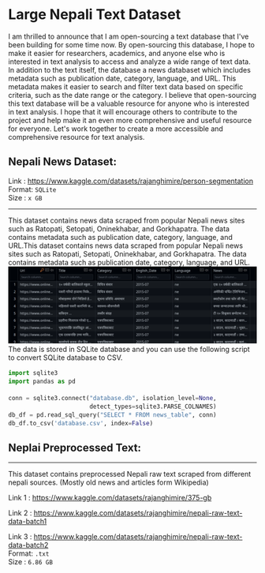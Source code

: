 # Large Nepali Text Dataset

I am thrilled to announce that I am open-sourcing a text database that I've been building for some time now. By open-sourcing this database, I hope to make it easier for researchers, academics, and anyone else who is interested in text analysis to access and analyze a wide range of text data.
In addition to the text itself, the database a news databaset which includes metadata such as publication date, category, language, and URL. This metadata makes it easier to search and filter text data based on specific criteria, such as the date range or the category. I believe that open-sourcing this text database will be a valuable resource for anyone who is interested in text analysis. I hope that it will encourage others to contribute to the project and help make it an even more comprehensive and useful resource for everyone. Let's work together to create a more accessible and comprehensive resource for text analysis.

## Nepali News Dataset: 
Link :  https://www.kaggle.com/datasets/rajanghimire/person-segmentation <br>
Format: ```SQLite``` <br>
Size : ```x GB```
* * * 
This dataset contains news data scraped from popular Nepali news sites such as Ratopati, Setopati, Oninekhabar, and Gorkhapatra. The data contains metadata such as publication date, category, language, and URL.This dataset contains news data scraped from popular Nepali news sites such as Ratopati, Setopati, Oninekhabar, and Gorkhapatra. The data contains metadata such as publication date, category, language, and URL.
![](example.png)
 The data is stored in SQLite database and you can use the following script to convert SQLite database to CSV. 
```python 
import sqlite3
import pandas as pd

conn = sqlite3.connect("database.db", isolation_level=None,
                       detect_types=sqlite3.PARSE_COLNAMES)
db_df = pd.read_sql_query("SELECT * FROM news_table", conn)
db_df.to_csv('database.csv', index=False)

```


## Neplai Preprocessed Text: 
* * *
This dataset contains preprocessed Nepali raw text scraped from different nepali sources. (Mostly old news and articles form Wikipedia)

Link 1 :  https://www.kaggle.com/datasets/rajanghimire/375-gb <br>

Link 2  :  https://www.kaggle.com/datasets/rajanghimire/nepali-raw-text-data-batch1<br>

Link 3 :  https://www.kaggle.com/datasets/rajanghimire/nepali-raw-text-data-batch2 <br>
Format: ```.txt``` <br>
Size : ```6.86 GB```